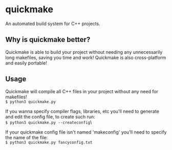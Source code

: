 # quickmake
An automated build system for C++ projects.

## Why is quickmake better?
Quickmake is able to build your project without needing any unnecessarily long makefiles, saving you time and work!
Quickmake is also cross-platform and easily portable!

## Usage
Quickmake will compile all C++ files in your project without any need for makefiles!\
```$ python3 quickmake.py```

If you wanna specify compiler flags, libraries, etc you'll need to generate and edit the config file, to create such run:\
```$ python3 quickmake.py --createconfig```\

If your quickmake config file isn't named 'makeconfig' you'll need to specify the name of the file:\
```$ python3 quickmake.py fancyconfig.txt```